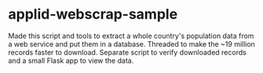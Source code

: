 # applid-webscrap-sample
Made this script and tools to extract a whole country's population data from a web service and put them in a database.
Threaded to make the ~19 million records faster to download.
Separate script to verify downloaded records and a small Flask app to view the data.
